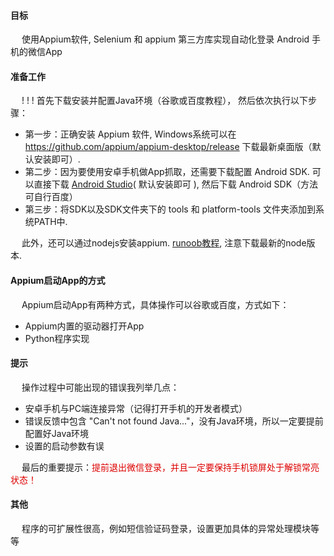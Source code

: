 #### 目标
&emsp; 使用Appium软件, Selenium 和 appium 第三方库实现自动化登录 Android 手机的微信App

#### 准备工作
&emsp; ! ! ! 首先下载安装并配置Java环境（谷歌或百度教程）， 然后依次执行以下步骤：
+ 第一步：正确安装 Appium 软件, Windows系统可以在 https://github.com/appium/appium-desktop/release  下载最新桌面版（默认安装即可）.
+ 第二步：因为要使用安卓手机做App抓取，还需要下载配置 Android SDK. 可以直接下载 [Android Studio](https://developer.android.com/studio/index.html?hl=zh-cn)( 默认安装即可 ), 然后下载 Android SDK（方法可自行百度）
+ 第三步：将SDK以及SDK文件夹下的 tools 和 platform-tools 文件夹添加到系统PATH中.      

&emsp; 此外，还可以通过nodejs安装appium.  [runoob教程](http://www.runoob.com/nodejs/noedejs-install-setup.html), 注意下载最新的node版本.

#### Appium启动App的方式
&emsp; Appium启动App有两种方式，具体操作可以谷歌或百度，方式如下：
+ Appium内置的驱动器打开App
+ Python程序实现

#### 提示
&emsp; 操作过程中可能出现的错误我列举几点：
+ 安卓手机与PC端连接异常（记得打开手机的开发者模式）
+ 错误反馈中包含 "Can't not found Java..."，没有Java环境，所以一定要提前配置好Java环境
+ 设置的启动参数有误

&emsp; 最后的重要提示：<font color="#dd0000">提前退出微信登录，并且一定要保持手机锁屏处于解锁常亮状态！ </font><br /> 

#### 其他
&emsp; 程序的可扩展性很高，例如短信验证码登录，设置更加具体的异常处理模块等等